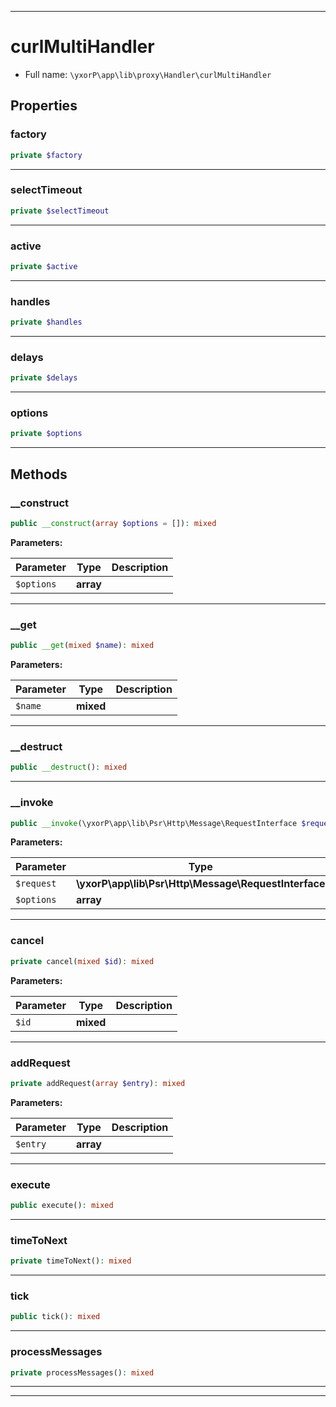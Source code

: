 ***

# curlMultiHandler





* Full name: `\yxorP\app\lib\proxy\Handler\curlMultiHandler`



## Properties


### factory



```php
private $factory
```






***

### selectTimeout



```php
private $selectTimeout
```






***

### active



```php
private $active
```






***

### handles



```php
private $handles
```






***

### delays



```php
private $delays
```






***

### options



```php
private $options
```






***

## Methods


### __construct



```php
public __construct(array $options = []): mixed
```








**Parameters:**

| Parameter | Type | Description |
|-----------|------|-------------|
| `$options` | **array** |  |




***

### __get



```php
public __get(mixed $name): mixed
```








**Parameters:**

| Parameter | Type | Description |
|-----------|------|-------------|
| `$name` | **mixed** |  |




***

### __destruct



```php
public __destruct(): mixed
```











***

### __invoke



```php
public __invoke(\yxorP\app\lib\Psr\Http\Message\RequestInterface $request, array $options): mixed
```








**Parameters:**

| Parameter | Type | Description |
|-----------|------|-------------|
| `$request` | **\yxorP\app\lib\Psr\Http\Message\RequestInterface** |  |
| `$options` | **array** |  |




***

### cancel



```php
private cancel(mixed $id): mixed
```








**Parameters:**

| Parameter | Type | Description |
|-----------|------|-------------|
| `$id` | **mixed** |  |




***

### addRequest



```php
private addRequest(array $entry): mixed
```








**Parameters:**

| Parameter | Type | Description |
|-----------|------|-------------|
| `$entry` | **array** |  |




***

### execute



```php
public execute(): mixed
```











***

### timeToNext



```php
private timeToNext(): mixed
```











***

### tick



```php
public tick(): mixed
```











***

### processMessages



```php
private processMessages(): mixed
```











***


***


